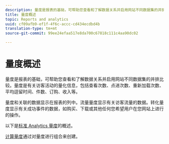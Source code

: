 ```yaml
---
description: 量度是报表的基础，可帮助您查看和了解数据关系并启用网站不同数据集的并排比较。量度是有关访客活动的量化信息，包括查看次数、点进次数、重新加载次数、平均逗留时间、件数、订购、收入等。
title: 量度概述
topic: Reports and analytics
uuid: cf09afb9-ef1f-4f6c-accc-cd434ecdbd4b
translation-type: tm+mt
source-git-commit: 99ee24efaa517e8da700c67818c111c4aa90dc02

---
```



# 量度概述

量度是报表的基础，可帮助您查看和了解数据关系并启用网站不同数据集的并排比较。量度是有关访客活动的量化信息，包括查看次数、点进次数、重新加载次数、平均逗留时间、件数、订购、收入等。

量度和关联的数据显示在报表的列中。流量量度显示有关访客流量的数据。转化量度显示有关成功事件的数据，如购买、下载或其他任何您希望用户在您网站上进行的操作。

以下是[标准 Analytics 量度](/help/components/c-variables/c-metrics/metrics-overview.md)的概述。

[计算量度](https://marketing.adobe.com/resources/help/zh_CN/analytics/calcmetrics/)通过对量度进行组合来创建。
